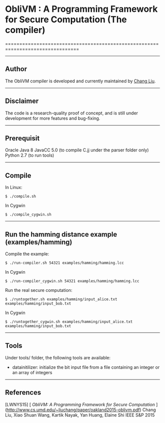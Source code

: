 # ObliVM : A Programming Framework for Secure Computation (The compiler)

================================================================================

--------------------------------------------------------------------------------
Author
--------------------------------------------------------------------------------

The ObliVM compiler is developed and currently maintained by [Chang Liu].


--------------------------------------------------------------------------------
Disclaimer
--------------------------------------------------------------------------------

The code is a research-quality proof of concept, and is still under development for more features and bug-fixing.


--------------------------------------------------------------------------------
Prerequisit
--------------------------------------------------------------------------------

Oracle Java 8
JavaCC 5.0 (to compile C.jj under the parser folder only)
Python 2.7 (to run tools)

--------------------------------------------------------------------------------
Compile
--------------------------------------------------------------------------------

In Linux:

    $ ./compile.sh

In Cygwin

    $ ./compile_cygwin.sh

--------------------------------------------------------------------------------
Run the hamming distance example (examples/hamming)
--------------------------------------------------------------------------------
Compile the example:

    $ ./run-compiler.sh 54321 examples/hamming/hamming.lcc

In Cygwin

    $ ./run-compiler_cygwin.sh 54321 examples/hamming/hamming.lcc

Run the real secure computation:

    $ ./runtogether.sh examples/hamming/input_alice.txt examples/hamming/input_bob.txt 

In Cygwin

    $ ./runtogether_cygwin.sh examples/hamming/input_alice.txt examples/hamming/input_bob.txt 

--------------------------------------------------------------------------------
Tools
--------------------------------------------------------------------------------

Under tools/ folder, the following tools are available:

  * datainitilizer: initialize the bit input file from a file containing an integer or an array of integers

--------------------------------------------------------------------------------
References
--------------------------------------------------------------------------------

\[LWNYS15] [
  _ObliVM: A Programming Framework for Secure Computation_
] (http://www.cs.umd.edu/~liuchang/paper/oakland2015-oblivm.pdf)
  Chang Liu, Xiao Shuan Wang, Kartik Nayak, Yan Huang, Elaine Shi
  IEEE S&P 2015

[Chang Liu]: http://www.cs.umd.edu/~liuchang/
